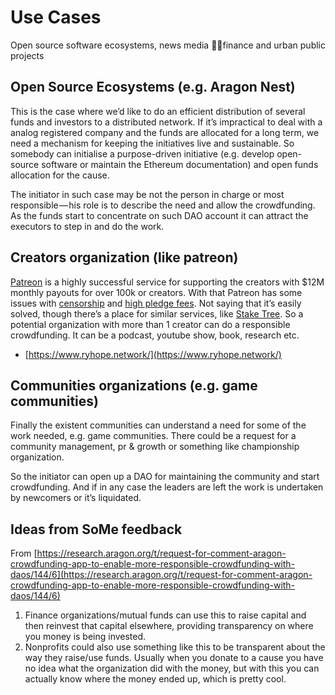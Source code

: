 # Use Cases

Open source software ecosystems, news media finance and urban public projects

## Open Source Ecosystems \(e.g. Aragon Nest\)

This is the case where we’d like to do an efficient distribution of several funds and investors to a distributed network. If it’s impractical to deal with a analog registered company and the funds are allocated for a long term, we need a mechanism for keeping the initiatives live and sustainable. So somebody can initialise a purpose-driven initiative \(e.g. develop open-source software or maintain the Ethereum documentation\) and open funds allocation for the cause.

The initiator in such case may be not the person in charge or most responsible — his role is to describe the need and allow the crowdfunding. As the funds start to concentrate on such DAO account it can attract the executors to step in and do the work.

## Creators organization \(like patreon\)

[Patreon](http://www.patreon.com/) is a highly successful service for supporting the creators with $12M monthly payouts for over 100k or creators. With that Patreon has some issues with [censorship](http://www.openlettertopatreon.com/) and [high pledge fees](https://www.reddit.com/r/patreon/comments/7i8pwa/new_pledge_fee_discussion/). Not saying that it’s easily solved, though there’s a place for similar services, like [Stake Tree](https://staketree.com/). So a potential organization with more than 1 creator can do a responsible crowdfunding. It can be a podcast, youtube show, book, research etc.

* [https://www.ryhope.network/](https://www.ryhope.network/)

## Communities organizations \(e.g. game communities\)

Finally the existent communities can understand a need for some of the work needed, e.g. game communities. There could be a request for a community management, pr & growth or something like championship organization.

So the initiator can open up a DAO for maintaining the community and start crowdfunding. And if in any case the leaders are left the work is undertaken by newcomers or it’s liquidated.

## Ideas from SoMe feedback

From [https://research.aragon.org/t/request-for-comment-aragon-crowdfunding-app-to-enable-more-responsible-crowdfunding-with-daos/144/6](https://research.aragon.org/t/request-for-comment-aragon-crowdfunding-app-to-enable-more-responsible-crowdfunding-with-daos/144/6)

1. Finance organizations/mutual funds can use this to raise capital and then reinvest that capital elsewhere, providing transparency on where you money is being invested.
2. Nonprofits could also use something like this to be transparent about the way they raise/use funds. Usually when you donate to a cause you have no idea what the organization did with the money, but with this you can actually know where the money ended up, which is pretty cool.



